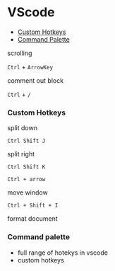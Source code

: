 
# VScode

<a name="table-of-contents"/>

- [Custom Hotkeys](#custom-hotkeys)
- [Command Palette](#command-palette)


scrolling

`Ctrl` + `ArrowKey`



<a name="custom-hotkeys"/>


comment out block

`Ctrl` + `/`


### Custom Hotkeys

split down

`Ctrl Shift J`

split right

`Ctrl Shift K`

`Ctrl + arrow`

move window 

`Ctrl + Shift + I`

format document

<a name="command-palette"/>

### Command palette

- full range of hotekys in vscode
- custom hotkeys